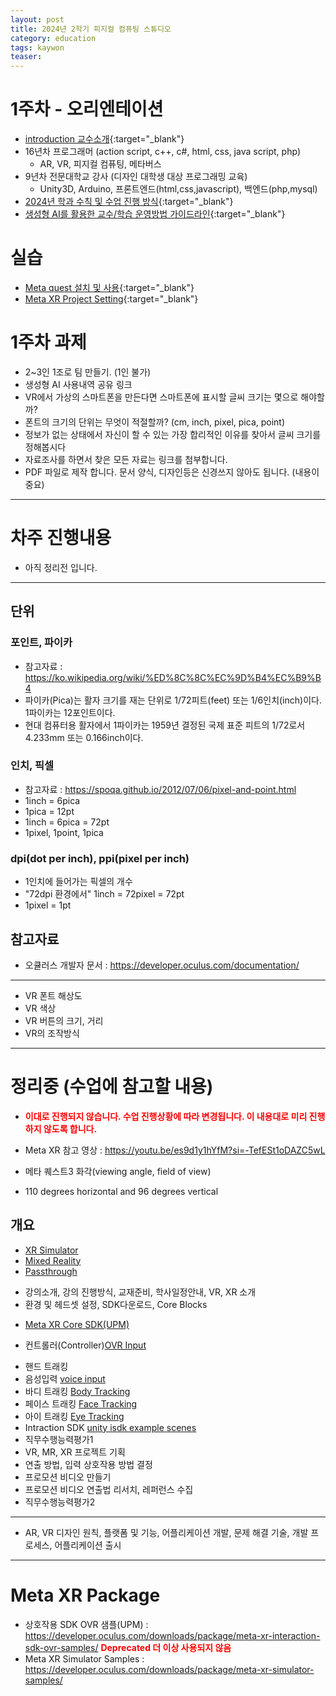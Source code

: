 ```yaml
---
layout: post
title: 2024년 2학기 피지컬 컴퓨팅 스튜디오
category: education
tags: kaywon
teaser: 
---
```


# 1주차 - 오리엔테이션
* [introduction 교수소개](/education/2024/03/02/introduction.html){:target="_blank"}
* 16년차 프로그래머 (action script, c++, c#, html, css, java script, php)
  * AR, VR, 피지컬 컴퓨팅, 메타버스
* 9년차 전문대학교 강사 (디자인 대학생 대상 프로그래밍 교육)
  * Unity3D, Arduino, 프론트엔드(html,css,javascript), 백엔드(php,mysql)
* [2024년 학과 수칙 및 수업 진행 방식](/subpage/2024/03/03/education-rule.html){:target="_blank"}
* [생성형 AI를 활용한 교수/학습 운영방법 가이드라인](/subpage/2024/09/01/sub_ai.html){:target="_blank"}

# 실습
* [Meta quest 설치 및 사용](/vr/2024/09/04/meta_quest_start.html){:target="_blank"}
* [Meta XR Project Setting](/vr/2024/09/05/meta_xr_start.html){:target="_blank"}

# 1주차 과제
* 2~3인 1조로 팀 만들기. (1인 불가)
* 생성형 AI 사용내역 공유 링크
* VR에서 가상의 스마트폰을 만든다면 스마트폰에 표시할 글씨 크기는 몇으로 해야할까? 
* 폰트의 크기의 단위는 무엇이 적절할까? (cm, inch, pixel, pica, point)
* 정보가 없는 상태에서 자신이 할 수 있는 가장 합리적인 이유를 찾아서 글씨 크기를 정해봅시다
* 자료조사를 하면서 찾은 모든 자료는 링크를 첨부합니다.
* PDF 파일로 제작 합니다. 문서 양식, 디자인등은 신경쓰지 않아도 됩니다. (내용이 중요)

---

# 차주 진행내용
* 아직 정리전 입니다.

---

## 단위
### 포인트, 파이카
* 참고자료 : <https://ko.wikipedia.org/wiki/%ED%8C%8C%EC%9D%B4%EC%B9%B4>
* 파이카(Pica)는 활자 크기를 재는 단위로 1/72피트(feet) 또는 1/6인치(inch)이다. 1파이카는 12포인트이다.
* 현대 컴퓨터용 활자에서 1파이카는 1959년 결정된 국제 표준 피트의 1/72로서 4.233mm 또는 0.166inch이다.

### 인치, 픽셀
* 참고자료 : <https://spoqa.github.io/2012/07/06/pixel-and-point.html>
* 1inch = 6pica
* 1pica = 12pt
* 1inch = 6pica = 72pt
* 1pixel, 1point, 1pica

### dpi(dot per inch), ppi(pixel per inch)
* 1인치에 들어가는 픽셀의 개수
* "72dpi 환경에서" 1inch = 72pixel = 72pt
* 1pixel = 1pt

## 참고자료
* 오큘러스 개발자 문서 : https://developer.oculus.com/documentation/

---

* VR 폰트 해상도
* VR 색상
* VR 버튼의 크기, 거리
* VR의 조작방식

---

# 정리중 (수업에 참고할 내용)
* <b style="color:red"> 이대로 진행되지 않습니다. 수업 진행상황에 따라 변경됩니다. 이 내용대로 미리 진행하지 않도록 합니다. </b>

* Meta XR 참고 영상 : <https://youtu.be/es9d1y1hYfM?si=-TefESt1oDAZC5wL>

* 메타 퀘스트3 화각(viewing angle, field of view)
* 110 degrees horizontal and 96 degrees vertical

## 개요
* [XR Simulator](https://developer.oculus.com/documentation/unity/xrsim-heroscenes)
* [Mixed Reality](https://developer.oculus.com/documentation/unity/unity-learn-mixed-reality-through-discover/)
* [Passthrough](https://developer.oculus.com/documentation/unity/unity-passthrough/)

- 강의소개, 강의 진행방식, 교재준비, 학사일정안내, VR, XR 소개
- 환경 및 헤드셋 설정, SDK다운로드, Core Blocks
* [Meta XR Core SDK(UPM)](https://developer.oculus.com/downloads/package/meta-xr-core-sdk/)
- 컨트롤러(Controller)[OVR Input](https://developer.oculus.com/documentation/unity/unity-ovrinput/)
* 핸드 트래킹
* 음성입력 [voice input](https://developer.oculus.com/documentation/unity/unity-tutorial-basic-voice-input/)
* 바디 트래킹 [Body Tracking](https://developer.oculus.com/documentation/unity/xrsim-body-tracking/)
* 페이스 트래킹 [Face Tracking](https://developer.oculus.com/documentation/unity/move-face-tracking/)
* 아이 트래킹 [Eye Tracking](https://developer.oculus.com/documentation/unity/move-eye-tracking/)
* Intraction SDK [unity isdk example scenes](https://developer.oculus.com/documentation/unity/unity-isdk-example-scenes/)
* 직무수행능력평가1
* VR, MR, XR 프로젝트 기획
* 연출 방법, 입력 상호작용 방법 결정
* 프로모션 비디오 만들기
* 프로모션 비디오 연출법 리서치, 레퍼런스 수집
* 직무수행능력평가2

---

* AR, VR 디자인 원칙, 플랫폼 및 기능, 어플리케이션 개발, 문제 해결 기술, 개발 프로세스, 어플리케이션 출시

---

# Meta XR Package
* 상호작용 SDK OVR 샘플(UPM) : <https://developer.oculus.com/downloads/package/meta-xr-interaction-sdk-ovr-samples/> <b style="color:red">Deprecated 더 이상 사용되지 않음</b>
* Meta XR Simulator Samples : <https://developer.oculus.com/downloads/package/meta-xr-simulator-samples/>